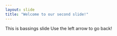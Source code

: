 ```yaml
---
layout: slide
title: "Welcome to our second slide!"
---
```

This is bassings slide
Use the left arrow to go back!
